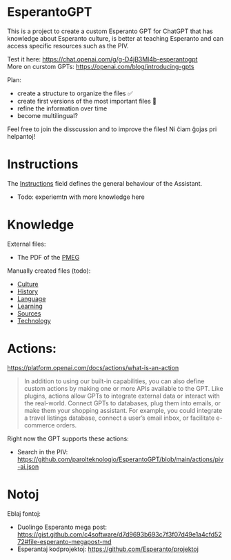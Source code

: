 # EsperantoGPT
This is a project to create a custom Esperanto GPT for ChatGPT that has knowledge about Esperanto culture, is better at teaching Esperanto and can access specific resources such as the PIV.

Test it here: https://chat.openai.com/g/g-D4jB3Ml4b-esperantogpt  
More on curstom GPTs: https://openai.com/blog/introducing-gpts

Plan:
* create a structure to organize the files ✅
* create first versions of the most important files 🚧
* refine the information over time
* become multilingual?

Feel free to join the disscussion and to improve the files! Ni ĉiam ĝojas pri helpantoj!

# Instructions
The [Instructions](https://github.com/parolteknologio/EsperantoGPT/blob/main/Instructions.md) field defines the general behaviour of the Assistant.

* Todo: experiemtn with more knowledge here


# Knowledge

External files:
* The PDF of the [PMEG](https://bertilow.com/pmeg/elshutebla/pmeg_15.2.pdf)

Manually created files (todo):
* [Culture](https://github.com/parolteknologio/EsperantoGPT/blob/main/knowledge/Culture.md)
* [History](https://github.com/parolteknologio/EsperantoGPT/blob/main/knowledge/History.md)
* [Language](https://github.com/parolteknologio/EsperantoGPT/blob/main/knowledge/Language.md)
* [Learning](https://github.com/parolteknologio/EsperantoGPT/blob/main/knowledge/Learning.md)
* [Sources](https://github.com/parolteknologio/EsperantoGPT/blob/main/knowledge/Sources.md)
* [Technology](https://github.com/parolteknologio/EsperantoGPT/blob/main/knowledge/Technology.md)

# Actions:
https://platform.openai.com/docs/actions/what-is-an-action

> In addition to using our built-in capabilities, you can also define custom actions by making one or more APIs available to the GPT. Like plugins, actions allow GPTs to integrate external data or interact with the real-world. Connect GPTs to databases, plug them into emails, or make them your shopping assistant. For example, you could integrate a travel listings database, connect a user’s email inbox, or facilitate e-commerce orders.

Right now the GPT supports these actions:
* Search in the PIV: https://github.com/parolteknologio/EsperantoGPT/blob/main/actions/piv-ai.json


# Notoj
Eblaj fontoj:
* Duolingo Esperanto mega post: https://gist.github.com/c4software/d7d9693b693c7f3f07d49e1a4cfd5272#file-esperanto-megapost-md
* Esperantaj kodprojektoj: https://github.com/Esperanto/projektoj
